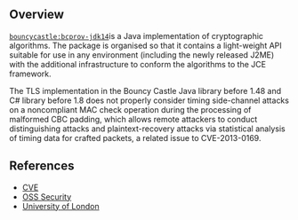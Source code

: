 ## Overview
[`bouncycastle:bcprov-jdk14`](http://search.maven.org/#search%7Cga%7C1%7Ca%3A%22bcprov-jdk14%22)is a Java implementation of cryptographic algorithms. The package is organised so that it contains a light-weight API suitable for use in any environment (including the newly released J2ME) with the additional infrastructure to conform the algorithms to the JCE framework.

The TLS implementation in the Bouncy Castle Java library before 1.48 and C# library before 1.8 does not properly consider timing side-channel attacks on a noncompliant MAC check operation during the processing of malformed CBC padding, which allows remote attackers to conduct distinguishing attacks and plaintext-recovery attacks via statistical analysis of timing data for crafted packets, a related issue to CVE-2013-0169.

## References
- [CVE](https://web.nvd.nist.gov/view/vuln/detail?vulnId=CVE-2013-1624)
- [OSS Security](http://openwall.com/lists/oss-security/2013/02/05/24)
- [University of London](http://www.isg.rhul.ac.uk/tls/TLStiming.pdf)

